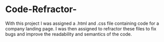 # Code-Refractor-
With this project I was assigned a .html and .css file containing code for a company landing page. I was then assigned to refractor these files to fix bugs and improve the readability and semantics of the code.